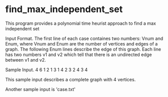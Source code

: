 # find_max_independent_set
This program provides a polynomial time heurist approach to find a max independent set

Input Format.
The first line of each case containes two numbers: Vnum and Enum, where Vnum and Enum are the number of vertices and edges of a graph.
The following Enum lines describe the edge of this graph.
Each line has two numbers v1 and v2 which tell that there is an undirected edge between v1 and v2.

Sample Input.
4 6
1 2
1 3
1 4
2 3
2 4
3 4

This sample input describes a complete graph with 4 vertices.

Another sample input is 'case.txt'
